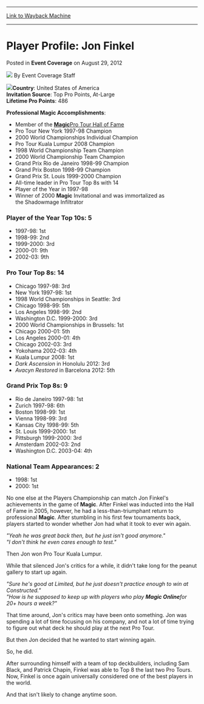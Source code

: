 
---
[Link to Wayback Machine](https://web.archive.org/web/20220118022117/https://magic.wizards.com/en/articles/archive/event-coverage/player-profile-jon-finkel-2012-08-29)

[_metadata_:author]:- "Event Coverage Staff"
[_metadata_:description]:- "Country: United States of America Invitation Source: Top Pro Points, At-Large Lifetime Pro Points: 486 Professional Magic Accomplishments: Member of the Magic Pro Tour Hall of Fame Pro Tour New York 1997-98 Champion 2000 World Championships Individual Champion Pro Tour Kuala Lumpur 2008 Champion 1998 World Championship Team Champion 2000 World Championship Team Champion Grand"
[_metadata_:generator]:- "Drupal 7 (http://drupal.org)"
[_metadata_:node]:- "315969"
[_metadata_:publish_date]:- "2012-08-29"
[_metadata_:source]:- "div-main-content"
[_metadata_:title]:- "Player Profile: Jon Finkel"
[_metadata_:wayback_capture_timestamp]:- "2022-01-18 02:21:17"
[_metadata_:wayback_raw_url]:- "https://web.archive.org/web/20220118022117id_/https://magic.wizards.com/en/articles/archive/event-coverage/player-profile-jon-finkel-2012-08-29"
[_metadata_:wayback_url]:- "https://magic.wizards.com/en/articles/archive/event-coverage/player-profile-jon-finkel-2012-08-29"
---


Player Profile: Jon Finkel
==========================



 Posted in **Event Coverage**
 on August 29, 2012 






![](https://media.magic.wizards.com/styles/auth_small/public/images/person/authorpic_EventCoverageStaff.jpg)
By Event Coverage Staff











![](https://media.wizards.com/legacy/mtg/images/daily/events/tpc12/12_finkel.jpg)**Country**: United States of America   
**Invitation Source**: Top Pro Points, At-Large   
**Lifetime Pro Points**: 486


**Professional Magic Accomplishments**:

* Member of the [**Magic**Pro Tour Hall of Fame](http://archive.wizards.com/Magic/Magazine/HallOfFame.aspx?x=mtgevent/hofplayer/jfinkel)
* Pro Tour New York 1997-98 Champion
* 2000 World Championships Individual Champion
* Pro Tour Kuala Lumpur 2008 Champion
* 1998 World Championship Team Champion
* 2000 World Championship Team Champion
* Grand Prix Rio de Janeiro 1998-99 Champion
* Grand Prix Boston 1998-99 Champion
* Grand Prix St. Louis 1999-2000 Champion
* All-time leader in Pro Tour Top 8s with 14
* Player of the Year in 1997-98
* Winner of 2000 **Magic** Invitational and was immortalized as the Shadowmage Infiltrator

### Player of the Year Top 10s: 5


* 1997-98: 1st
* 1998-99: 2nd
* 1999-2000: 3rd
* 2000-01: 9th
* 2002-03: 9th

### Pro Tour Top 8s: 14


* Chicago 1997-98: 3rd
* New York 1997-98: 1st
* 1998 World Championships in Seattle: 3rd
* Chicago 1998-99: 5th
* Los Angeles 1998-99: 2nd
* Washington D.C. 1999-2000: 3rd
* 2000 World Championships in Brussels: 1st
* Chicago 2000-01: 5th
* Los Angeles 2000-01: 4th
* Chicago 2002-03: 3rd
* Yokohama 2002-03: 4th
* Kuala Lumpur 2008: 1st
* *Dark Ascension* in Honolulu 2012: 3rd
* *Avacyn Restored* in Barcelona 2012: 5th

### Grand Prix Top 8s: 9


* Rio de Janeiro 1997-98: 1st
* Zurich 1997-98: 6th
* Boston 1998-99: 1st
* Vienna 1998-99: 3rd
* Kansas City 1998-99: 5th
* St. Louis 1999-2000: 1st
* Pittsburgh 1999-2000: 3rd
* Amsterdam 2002-03: 2nd
* Washington D.C. 2003-04: 4th

### National Team Appearances: 2


* 1998: 1st
* 2000: 1st

No one else at the Players Championship can match Jon Finkel's achievements in the game of **Magic**. After Finkel was inducted into the Hall of Fame in 2005, however, he had a less-than-triumphant return to professional **Magic**. After stumbling in his first few tournaments back, players started to wonder whether Jon had what it took to ever win again.


*"Yeah he was great back then, but he just isn't good anymore."*  
*"I don't think he even cares enough to test."*


Then Jon won Pro Tour Kuala Lumpur.


While that silenced Jon's critics for a while, it didn't take long for the peanut gallery to start up again.


*"Sure he's good at Limited, but he just doesn't practice enough to win at Constructed."*  
*"How is he supposed to keep up with players who play **Magic Online**for 20+ hours a week?"*


That time around, Jon's critics may have been onto something. Jon was spending a lot of time focusing on his company, and not a lot of time trying to figure out what deck he should play at the next Pro Tour.


But then Jon decided that he wanted to start winning again.


So, he did.


After surrounding himself with a team of top deckbuilders, including Sam Black, and Patrick Chapin, Finkel was able to Top 8 the last two Pro Tours. Now, Finkel is once again universally considered one of the best players in the world.


And that isn't likely to change anytime soon.








